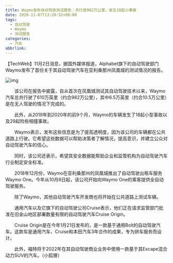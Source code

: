 ```yaml
---
title: Waymo发布自动驾驶测试报告：共行驶982万公里，发生18起小事故
date: 2020-11-07T13:20:52+08:00
tags:
  - 自动驾驶
  - Waymo
  - 测试报告
categories:
  - 汽车
abbrlink:
---
```


【TechWeb】11月2日消息，据国外媒体报道，Alphabet旗下的自动驾驶部门Waymo发布了首份关于其自动驾驶汽车在亚利桑那州凤凰城的测试情况的报告。

![img](https://cdn.jsdelivr.net/gh/yakeing/Documentation@main/Hexo/images/62cb-kcieyvz5668084.png)

　　该公司在报告中披露，自从首次在凤凰城测试其自动驾驶技术以来，Waymo汽车总共行驶了610万英里（约合982万公里），其中6.5万英里（约合10.5万公里）是在无人驾驶的情况下完成的。

　　此外，从2019年到2020年的前9个月，Waymo的车辆发生了18起小型事故以及29起险些相撞事故。

　　Waymo表示，发布这些信息是为了提高透明度，因为该公司的车辆都在公共道路上行驶。它希望这些数据可以帮助决策者了解情况，提高意识，并建立公众对自动驾驶汽车的信心。

　　同时，该公司还表示，希望其安全数据能帮助企业和监管机构为自动驾驶汽车行业制定安全标准。

　　2018年12月份，Waymo在亚利桑那州的凤凰城推出了自动驾驶出租车服务Waymo One。今年从10月8日起，该公司开始向Waymo One的乘客提供全自动驾驶服务。

　　除了Waymo，其他自动驾驶汽车开发商也将开始在公共道路上测试车辆。

　　通用汽车以及它旗下的自动驾驶公司Cruise表示，他们正在请求监管部门批准在旧金山地区部署数量有限的自动驾驶汽车Cruise Origin。

　　Cruise Origin是在今年1月21日发布的，是一款基于通用Bolt的自动驾驶汽车。这款车是通用汽车、Cruise和本田汽车3年合作的成果，专为拼车服务而设计。

　　此外，福特将于2022年在其自动驾驶商业业务中使用一款基于其Escape混合动力SUV的汽车。（小狐狸）